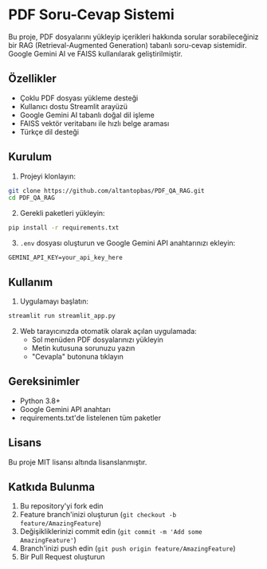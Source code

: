 # PDF Soru-Cevap Sistemi

Bu proje, PDF dosyalarını yükleyip içerikleri hakkında sorular sorabileceğiniz bir RAG (Retrieval-Augmented Generation) tabanlı soru-cevap sistemidir. Google Gemini AI ve FAISS kullanılarak geliştirilmiştir.

## Özellikler

- Çoklu PDF dosyası yükleme desteği
- Kullanıcı dostu Streamlit arayüzü
- Google Gemini AI tabanlı doğal dil işleme
- FAISS vektör veritabanı ile hızlı belge araması
- Türkçe dil desteği

## Kurulum

1. Projeyi klonlayın:
```bash
git clone https://github.com/altantopbas/PDF_QA_RAG.git
cd PDF_QA_RAG
```

2. Gerekli paketleri yükleyin:
```bash
pip install -r requirements.txt
```

3. `.env` dosyası oluşturun ve Google Gemini API anahtarınızı ekleyin:
```
GEMINI_API_KEY=your_api_key_here
```

## Kullanım

1. Uygulamayı başlatın:
```bash
streamlit run streamlit_app.py
```

2. Web tarayıcınızda otomatik olarak açılan uygulamada:
   - Sol menüden PDF dosyalarınızı yükleyin
   - Metin kutusuna sorunuzu yazın
   - "Cevapla" butonuna tıklayın

## Gereksinimler

- Python 3.8+
- Google Gemini API anahtarı
- requirements.txt'de listelenen tüm paketler

## Lisans

Bu proje MIT lisansı altında lisanslanmıştır.

## Katkıda Bulunma

1. Bu repository'yi fork edin
2. Feature branch'inizi oluşturun (`git checkout -b feature/AmazingFeature`)
3. Değişikliklerinizi commit edin (`git commit -m 'Add some AmazingFeature'`)
4. Branch'inizi push edin (`git push origin feature/AmazingFeature`)
5. Bir Pull Request oluşturun 
